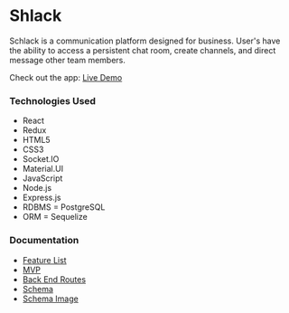 # Shlack

Schlack is a communication platform designed for business. User's have the ability to access a persistent chat room, create channels, and direct message other team members.

Check out the app: [Live Demo](https://master.d11hr0s58u56b0.amplifyapp.com/login)

### Technologies Used

* React
* Redux
* HTML5
* CSS3
* Socket.IO
* Material.UI
* JavaScript
* Node.js
* Express.js
* RDBMS = PostgreSQL
* ORM = Sequelize

### Documentation

* [Feature List](/documentation/featureList.md)
* [MVP](/documentation/MVP.md)
* [Back End Routes](/documentation/backEndRoutes.md)
* [Schema](/documentation/schema.md)
* [Schema Image](/documentation/schema-diagram.png)
